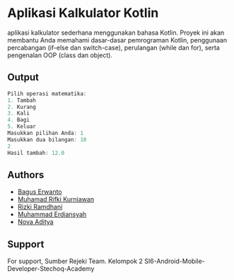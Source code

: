 # Aplikasi Kalkulator Kotlin

aplikasi kalkulator sederhana menggunakan bahasa Kotlin. Proyek ini akan membantu Anda memahami dasar-dasar pemrograman Kotlin, penggunaan percabangan (if-else dan switch-case), perulangan (while dan for), serta pengenalan OOP (class dan object).

## Output

```javascript
Pilih operasi matematika:
1. Tambah
2. Kurang
3. Kali
4. Bagi
5. Keluar
Masukkan pilihan Anda: 1
Masukkan dua bilangan: 10
2
Hasil tambah: 12.0
```

## Authors

- [Bagus Erwanto](https://www.github.com/volumeee)
- [Muhamad Rifki Kurniawan](https://github.com/mrifki2204)
- [Rizki Ramdhani](https://github.com/RizkiRamdhani05)
- [Muhammad Erdiansyah](https://github.com/erdiansyahm)
- [Nova Aditya](https://github.com/NVdty)

## Support

For support, Sumber Rejeki Team. Kelompok 2 SI6-Android-Mobile-Developer-Stechoq-Academy
